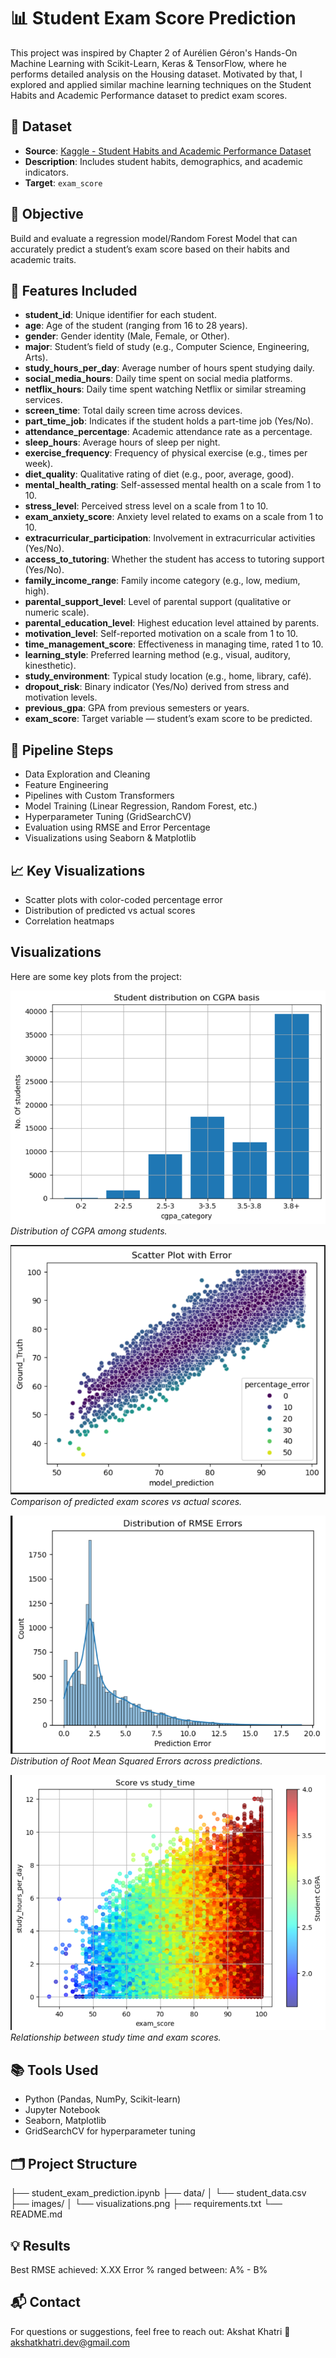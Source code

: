 # 📊 Student Exam Score Prediction

This project was inspired by Chapter 2 of Aurélien Géron's Hands-On Machine Learning with Scikit-Learn, Keras & TensorFlow, where he performs detailed analysis on the Housing dataset. Motivated by that, I explored and applied similar machine learning techniques on the Student Habits and Academic Performance dataset to predict exam scores.

## 📁 Dataset

- **Source**: [Kaggle - Student Habits and Academic Performance Dataset](https://www.kaggle.com/datasets/aryan208/student-habits-and-academic-performance-dataset)
- **Description**: Includes student habits, demographics, and academic indicators.
- **Target**: `exam_score`

## 🚀 Objective

Build and evaluate a regression model/Random Forest Model  that can accurately predict a student’s exam score based on their habits and academic traits.

## 🧠 Features Included

- **student_id**: Unique identifier for each student.  
- **age**: Age of the student (ranging from 16 to 28 years).  
- **gender**: Gender identity (Male, Female, or Other).  
- **major**: Student’s field of study (e.g., Computer Science, Engineering, Arts).  
- **study_hours_per_day**: Average number of hours spent studying daily.  
- **social_media_hours**: Daily time spent on social media platforms.  
- **netflix_hours**: Daily time spent watching Netflix or similar streaming services.  
- **screen_time**: Total daily screen time across devices.  
- **part_time_job**: Indicates if the student holds a part-time job (Yes/No).  
- **attendance_percentage**: Academic attendance rate as a percentage.  
- **sleep_hours**: Average hours of sleep per night.  
- **exercise_frequency**: Frequency of physical exercise (e.g., times per week).  
- **diet_quality**: Qualitative rating of diet (e.g., poor, average, good).  
- **mental_health_rating**: Self-assessed mental health on a scale from 1 to 10.  
- **stress_level**: Perceived stress level on a scale from 1 to 10.  
- **exam_anxiety_score**: Anxiety level related to exams on a scale from 1 to 10.  
- **extracurricular_participation**: Involvement in extracurricular activities (Yes/No).  
- **access_to_tutoring**: Whether the student has access to tutoring support (Yes/No).  
- **family_income_range**: Family income category (e.g., low, medium, high).  
- **parental_support_level**: Level of parental support (qualitative or numeric scale).  
- **parental_education_level**: Highest education level attained by parents.  
- **motivation_level**: Self-reported motivation on a scale from 1 to 10.  
- **time_management_score**: Effectiveness in managing time, rated 1 to 10.  
- **learning_style**: Preferred learning method (e.g., visual, auditory, kinesthetic).  
- **study_environment**: Typical study location (e.g., home, library, café).  
- **dropout_risk**: Binary indicator (Yes/No) derived from stress and motivation levels.  
- **previous_gpa**: GPA from previous semesters or years.  
- **exam_score**: Target variable — student’s exam score to be predicted.


## 🧪 Pipeline Steps

- Data Exploration and Cleaning
- Feature Engineering
- Pipelines with Custom Transformers
- Model Training (Linear Regression, Random Forest, etc.)
- Hyperparameter Tuning (GridSearchCV)
- Evaluation using RMSE and Error Percentage
- Visualizations using Seaborn & Matplotlib

## 📈 Key Visualizations

- Scatter plots with color-coded percentage error
- Distribution of predicted vs actual scores
- Correlation heatmaps

## Visualizations

Here are some key plots from the project:

![Plot 1](images/cgpa_distribution.png)  
*Distribution of CGPA among students.*

![Plot 2](images/prediction_plot.png)  
*Comparison of predicted exam scores vs actual scores.*

![Plot 3](images/RMSE_dist.png)  
*Distribution of Root Mean Squared Errors across predictions.*

![Plot 4](images/score_v_study.png)  
*Relationship between study time and exam scores.*


## 📚 Tools Used

- Python (Pandas, NumPy, Scikit-learn)
- Jupyter Notebook
- Seaborn, Matplotlib
- GridSearchCV for hyperparameter tuning

## 🗂️ Project Structure

├── student_exam_prediction.ipynb
├── data/
│ └── student_data.csv
├── images/
│ └── visualizations.png
├── requirements.txt
└── README.md

## 💡 Results

Best RMSE achieved: X.XX
Error % ranged between: A% - B%

## 📬 Contact
For questions or suggestions, feel free to reach out:
Akshat Khatri
📧 akshatkhatri.dev@gmail.com

